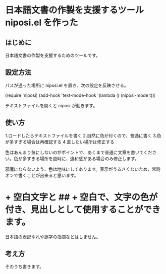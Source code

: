 # 日本語文書の作製を支援するツール niposi.el を作った

## はじめに

日本語文書の作製を支援するためのツールです。

## 設定方法
パスが通った場所に niposi.el を置き、次の設定を反映させる。

(require 'niposi)
(add-hook 'text-mode-hook
          '(lambda () (niposi-mode t)))

テキストファイルを開くと niposi が動きます。

## 使い方
1.ロードしたらテキストファイルを書く
2.自然に色が付くので、普通に書く
3.色が多すぎる場合は再確認する
4.直したい場所は修正する

色はあんまり気にしないのがポイントで、あくまで普通に文章を書いてください。色が多すぎる場所を認時に、違和感がある場合のみ修正します。

邪魔にならないよう、色は地味にしてあります。表示がうるさくないため、常時オンで書くことが出来ると思います。

# + 空白文字と ## + 空白で、文字の色が付き、見出しとして使用することができます。

日本語の表記ゆれや誤字の指摘などはしません。

## 考え方
そのうち書きます。


